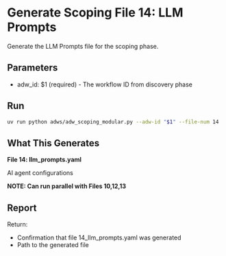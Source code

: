 # Generate Scoping File 14: LLM Prompts

Generate the LLM Prompts file for the scoping phase.

## Parameters

- adw_id: $1 (required) - The workflow ID from discovery phase

## Run

```bash
uv run python adws/adw_scoping_modular.py --adw-id "$1" --file-num 14
```

## What This Generates

**File 14: llm_prompts.yaml**

AI agent configurations

**NOTE: Can run parallel with Files 10,12,13**

## Report

Return:
- Confirmation that file 14_llm_prompts.yaml was generated
- Path to the generated file

